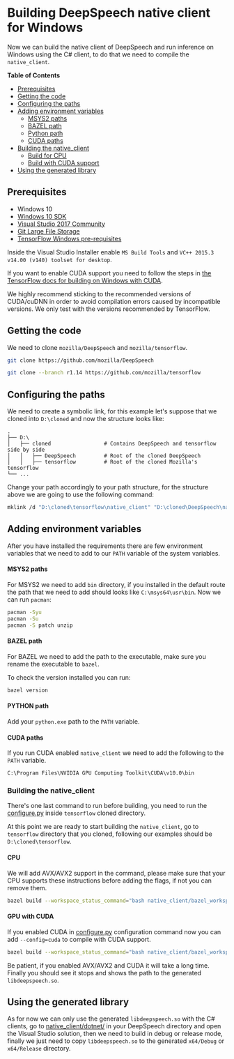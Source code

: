 # Building DeepSpeech native client for Windows

Now we can build the native client of DeepSpeech and run inference on Windows using the C# client, to do that we need to compile the `native_client`.

**Table of Contents**

- [Prerequisites](#prerequisites)
- [Getting the code](#getting-the-code)
- [Configuring the paths](#configuring-the-paths)
- [Adding environment variables](#adding-environment-variables)
    - [MSYS2 paths](#msys2-paths)
    - [BAZEL path](#bazel-path)
    - [Python path](#python-path)
    - [CUDA paths](#cuda-paths)
- [Building the native_client](#building-the-native_client)
    - [Build for CPU](#cpu)
    - [Build with CUDA support](#gpu-with-cuda)
- [Using the generated library](#using-the-generated-library)

## Prerequisites

* Windows 10
* [Windows 10 SDK](https://developer.microsoft.com/en-us/windows/downloads/windows-10-sdk)
* [Visual Studio 2017 Community](https://visualstudio.microsoft.com/vs/community/) 
* [Git Large File Storage](https://git-lfs.github.com/)
* [TensorFlow Windows pre-requisites](https://www.tensorflow.org/install/source_windows)

Inside the Visual Studio Installer enable `MS Build Tools` and `VC++ 2015.3 v14.00 (v140) toolset for desktop`.

If you want to enable CUDA support you need to follow the steps in [the TensorFlow docs for building on Windows with CUDA](https://www.tensorflow.org/install/gpu#windows_setup).

We highly recommend sticking to the recommended versions of CUDA/cuDNN in order to avoid compilation errors caused by incompatible versions. We only test with the versions recommended by TensorFlow.

## Getting the code

We need to clone `mozilla/DeepSpeech` and `mozilla/tensorflow`.

```bash
git clone https://github.com/mozilla/DeepSpeech
```

```bash
git clone --branch r1.14 https://github.com/mozilla/tensorflow
```

## Configuring the paths

We need to create a symbolic link, for this example let's suppose that we cloned into `D:\cloned` and now the structure looks like:

    .
    ├── D:\
    │   ├── cloned                 # Contains DeepSpeech and tensorflow side by side
    │   │   ├── DeepSpeech         # Root of the cloned DeepSpeech
    │   │   ├── tensorflow         # Root of the cloned Mozilla's tensorflow 
    └── ...

Change your path accordingly to your path structure, for the structure above we are going to use the following command:

```bash
mklink /d "D:\cloned\tensorflow\native_client" "D:\cloned\DeepSpeech\native_client"
```

## Adding environment variables

After you have installed the requirements there are few environment variables that we need to add to our `PATH` variable of the system variables.

#### MSYS2 paths

For MSYS2 we need to add `bin` directory, if you installed in the default route the path that we need to add should looks like `C:\msys64\usr\bin`. Now we can run `pacman`:

```bash
pacman -Syu
pacman -Su
pacman -S patch unzip
```

#### BAZEL path

For BAZEL we need to add the path to the executable, make sure you rename the executable to `bazel`.

To check the version installed you can run:

```bash
bazel version
```

#### PYTHON path

Add your `python.exe` path to the `PATH` variable.


#### CUDA paths

If you run CUDA enabled `native_client` we need to add the following to the `PATH` variable.

```
C:\Program Files\NVIDIA GPU Computing Toolkit\CUDA\v10.0\bin
```

### Building the native_client

There's one last command to run before building, you need to run the [configure.py](https://github.com/mozilla/tensorflow/blob/master/configure.py) inside `tensorflow` cloned directory.

At this point we are ready to start building the `native_client`, go to `tensorflow` directory that you cloned, following our examples should be `D:\cloned\tensorflow`.  

#### CPU
We will add AVX/AVX2 support in the command, please make sure that your CPU supports these instructions before adding the flags, if not you can remove them.

```bash
bazel build --workspace_status_command="bash native_client/bazel_workspace_status_cmd.sh" -c opt --copt=/arch:AVX --copt=/arch:AVX2 //native_client:libdeepspeech.so
```

#### GPU with CUDA
If you enabled CUDA in [configure.py](https://github.com/mozilla/tensorflow/blob/master/configure.py) configuration command now you can add `--config=cuda` to compile with CUDA support.

```bash
bazel build --workspace_status_command="bash native_client/bazel_workspace_status_cmd.sh" -c opt --config=cuda --copt=/arch:AVX --copt=/arch:AVX2 //native_client:libdeepspeech.so
```

Be patient, if you enabled AVX/AVX2 and CUDA it will take a long time. Finally you should see it stops and shows the path to the generated `libdeepspeech.so`.


## Using the generated library

As for now we can only use the generated `libdeepspeech.so` with the C# clients, go to [native_client/dotnet/](https://github.com/mozilla/DeepSpeech/tree/master/native_client/dotnet) in your DeepSpeech directory and open the Visual Studio solution, then we need to build in debug or release mode, finally we just need to copy `libdeepspeech.so` to the generated `x64/Debug` or `x64/Release` directory.
